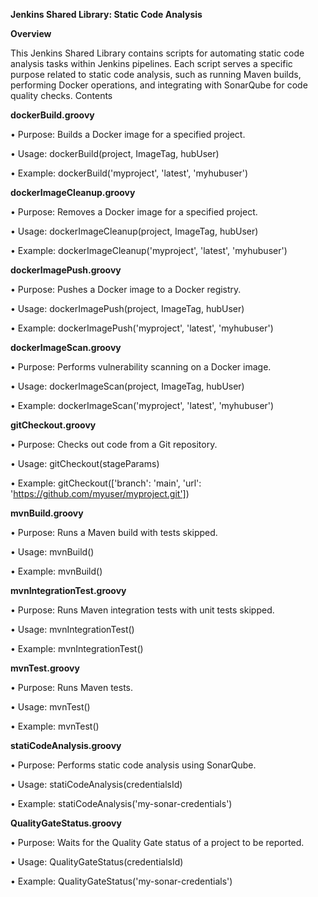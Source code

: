 **Jenkins Shared Library: Static Code Analysis**

**Overview**

This Jenkins Shared Library contains scripts for automating static code analysis tasks within Jenkins pipelines. Each script serves a specific purpose related to static code analysis, such as running Maven builds, performing Docker operations, and integrating with SonarQube for code quality checks.
Contents

**dockerBuild.groovy**

•	Purpose: Builds a Docker image for a specified project.

•	Usage: dockerBuild(project, ImageTag, hubUser)

•	Example: dockerBuild('myproject', 'latest', 'myhubuser')

**dockerImageCleanup.groovy**

•	Purpose: Removes a Docker image for a specified project.

•	Usage: dockerImageCleanup(project, ImageTag, hubUser)

•	Example: dockerImageCleanup('myproject', 'latest', 'myhubuser')

**dockerImagePush.groovy**

•	Purpose: Pushes a Docker image to a Docker registry.

•	Usage: dockerImagePush(project, ImageTag, hubUser)

•	Example: dockerImagePush('myproject', 'latest', 'myhubuser')

**dockerImageScan.groovy**

•	Purpose: Performs vulnerability scanning on a Docker image.

•	Usage: dockerImageScan(project, ImageTag, hubUser)

•	Example: dockerImageScan('myproject', 'latest', 'myhubuser')

**gitCheckout.groovy**

•	Purpose: Checks out code from a Git repository.

•	Usage: gitCheckout(stageParams)

•	Example: gitCheckout(['branch': 'main', 'url': 'https://github.com/myuser/myproject.git'])

**mvnBuild.groovy**

•	Purpose: Runs a Maven build with tests skipped.

•	Usage: mvnBuild()

•	Example: mvnBuild()

**mvnIntegrationTest.groovy**

•	Purpose: Runs Maven integration tests with unit tests skipped.

•	Usage: mvnIntegrationTest()

•	Example: mvnIntegrationTest()

**mvnTest.groovy**

•	Purpose: Runs Maven tests.

•	Usage: mvnTest()

•	Example: mvnTest()

**statiCodeAnalysis.groovy**

•	Purpose: Performs static code analysis using SonarQube.

•	Usage: statiCodeAnalysis(credentialsId)

•	Example: statiCodeAnalysis('my-sonar-credentials')

**QualityGateStatus.groovy**

•	Purpose: Waits for the Quality Gate status of a project to be reported.

•	Usage: QualityGateStatus(credentialsId)

•	Example: QualityGateStatus('my-sonar-credentials')

